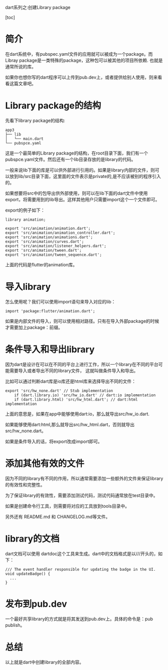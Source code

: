 dart系列之:创建Library package

[toc]

# 简介

在dart系统中，有pubspec.yaml文件的应用就可以被成为一个package。而Libray package是一类特殊的package，这种包可以被其他的项目所依赖. 也就是通常所说的库。

如果你也想你写的dart程序可以上传到pub.dev上，或者提供给别人使用，则来看看这篇文章吧。

# Library package的结构

先看下library package的结构:

```
app3
├── lib
│   └── main.dart
└── pubspce.yaml
```

这是一个最简单的Library package的结构，在root目录下面，我们有一个pubspce.yaml文件。然后还有一个lib目录存放的是library的代码。

一般来说lib下面的库是可以供外部进行引用的。如果是library内部的文件，则可以放到lib/src目录下面，这里面的文件表示是private的,是不应该被别的程序引入的。

如果想要将src中的包导出供外部使用，则可以在lib下面的dart文件中使用export，将需要用到的lib导出。这样其他用户只需要import这个一个文件即可。

export的例子如下：

```
library animation;

export 'src/animation/animation.dart';
export 'src/animation/animation_controller.dart';
export 'src/animation/animations.dart';
export 'src/animation/curves.dart';
export 'src/animation/listener_helpers.dart';
export 'src/animation/tween.dart';
export 'src/animation/tween_sequence.dart';
```

上面的代码是flutter的animation库。

# 导入library

怎么使用呢？我们可以使用import语句来导入对应的lib：

```
import 'package:flutter/animation.dart';
```

如果是内部文件的导入，则可以使用相对路径。只有在导入外部package的时候才需要加上package：前缀。

# 条件导入和导出library

因为dart是设计在可以在不同的平台上进行工作，所以一个library在不同的平台可能需要导入或者导出不同的library文件， 这就叫做条件导入和导出。

比如可以通过判断dart库是io库还是html库来选择导出不同的文件：

```
export 'src/hw_none.dart' // Stub implementation
    if (dart.library.io) 'src/hw_io.dart' // dart:io implementation
    if (dart.library.html) 'src/hw_html.dart'; // dart:html implementation
```

上面的意思是，如果在app中能够使用dart:io，那么就导出src/hw_io.dart.

如果能够使用dart:html,那么就导出src/hw_html.dart，否则就导出src/hw_none.dart。

如果是条件导入的话，将export改成import即可。

# 添加其他有效的文件

因为不同的library有不同的作用，所以通常需要添加一些额外的文件来保证library的有效性和完整性。

为了保证library的有效性，需要添加测试代码，测试代码通常放在test目录中。

如果是创建命令行工具，则需要将对应的工具放到tools目录中。

另外还有 README.md 和 CHANGELOG.md等文件。

# library的文档

dart文档可以使用 dartdoc这个工具来生成。dart中的文档格式是以///开头的，如下：

```
/// The event handler responsible for updating the badge in the UI.
void updateBadge() {
  ...
}
```

# 发布到pub.dev

一个最好共享library的方式就是将其发送到pub.dev上。具体的命令是：pub publish。

# 总结

以上就是dart中创建library的全部内容。












